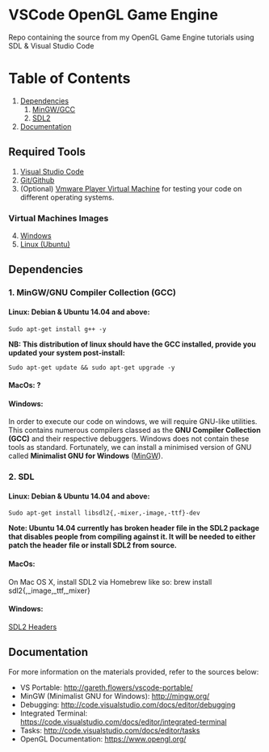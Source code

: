 # VSCode OpenGL Game Engine
Repo containing the source from my OpenGL Game Engine tutorials using SDL &amp; Visual Studio Code

# Table of Contents
1. [Dependencies](#dependencies)
    1. [MinGW/GCC](#gcc)
    2. [SDL2](#sdl)
2. [Documentation](#documentation)

## Required Tools

1. [Visual Studio Code](https://code.visualstudio.com/)
2. [Git/Github](https://desktop.github.com/)
3. (Optional) [Vmware Player Virtual Machine](https://www.vmware.com/products/player/playerpro-evaluation.html) for testing your code on different operating systems.
### Virtual Machines Images
4. [Windows](https://developer.microsoft.com/en-us/microsoft-edge/tools/vms/)
4. [Linux (Ubuntu)](https://www.ubuntu.com/download/desktop)


## Dependencies <a name="dependencies"></a>

### 1. MinGW/GNU Compiler Collection (GCC) <a name="gcc"></a>
#### Linux: Debian & Ubuntu 14.04 and above: 

```
Sudo apt-get install g++ -y
```

**NB: This distribution of linux should have the GCC installed, provide you updated your system post-install:**

```
Sudo apt-get update && sudo apt-get upgrade -y
```

#### MacOs: ?

#### Windows: 
In order to execute our code on windows, we will require GNU-like utilities. This contains numerous compilers classed as the **GNU Compiler Collection (GCC)** and their respective debuggers. Windows does not contain these tools as standard. Fortunately, we can install a minimised version of GNU called **Minimalist GNU for Windows** ([MinGW](https://sourceforge.net/projects/mingw/files/latest/download?source=files)).











### 2. SDL <a name ="sdl"></a>
#### Linux: Debian & Ubuntu 14.04 and above: 

```
Sudo apt-get install libsdl2{,-mixer,-image,-ttf}-dev
```
**Note: Ubuntu 14.04 currently has broken header file in the SDL2 package that disables people from compiling against it. It will be needed to either patch the header file or install SDL2 from source.**

#### MacOs: 

On Mac OS X, install SDL2 via Homebrew like so: brew install sdl2{,_image,_ttf,_mixer}

#### Windows: 



[SDL2 Headers](http://libsdl.org/download-2.0.php)


## Documentation <a name="documentation"></a>
For more information on the materials provided, refer to the sources below:

* VS Portable: http://gareth.flowers/vscode-portable/
* MinGW (Minimalist GNU for Windows): http://mingw.org/
* Debugging: http://code.visualstudio.com/docs/editor/debugging
* Integrated Terminal: https://code.visualstudio.com/docs/editor/integrated-terminal
* Tasks: http://code.visualstudio.com/docs/editor/tasks
* OpenGL Documentation: https://www.opengl.org/
